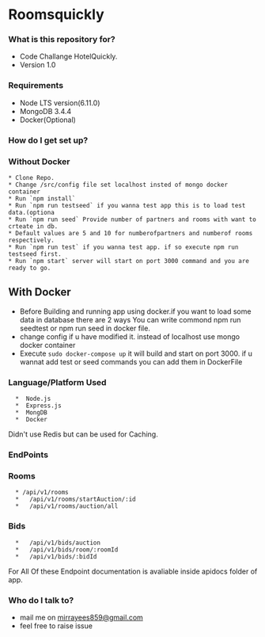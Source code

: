 # Roomsquickly
   
### What is this repository for? ###

*  Code Challange HotelQuickly.
* Version 1.0   

### Requirements ###

 * Node LTS version(6.11.0) 
 * MongoDB 3.4.4
 * Docker(Optional)
 
### How do I get set up? ###
  ### Without Docker 
    * Clone Repo.
    * Change /src/config file set localhost insted of mongo docker container
    * Run `npm install` 
    * Run `npm run testseed` if you wanna test app this is to load test data.(optiona
    * Run `npm run seed` Provide number of partners and rooms with want to crteate in db.
    * Default values are 5 and 10 for numberofpartners and numberof rooms respectively.
    * Run `npm run test` if you wanna test app. if so execute npm run testseed first. 
    * Run `npm start` server will start on port 3000 command and you are ready to go.
    
## With Docker    
  * Before Building and running app using docker.if you want to load some data in database there are 2 ways You can write commond npm run seedtest or npm run seed in docker file.
  * change config if u have modified it. instead of localhost use mongo docker container
  * Execute `sudo docker-compose up`
   it will build and start on port 3000. if u wannat add test or seed commands you can add them in DockerFile

### Language/Platform Used ### 
      *  Node.js
      *  Express.js
      *  MongDB
      *  Docker
   Didn't use Redis but can be used for Caching.   
 ### EndPoints
  ### Rooms
      * /api/v1/rooms        
      *   /api/v1/rooms/startAuction/:id          
      *   /api/v1/rooms/auction/all
  ### Bids
      *   /api/v1/bids/auction
      *   /api/v1/bids/room/:roomId
      *   /api/v1/bids/:bidId
For All Of these Endpoint documentation is avaliable inside apidocs folder of app. 
### Who do I talk to? ###

* mail me on mirrayees859@gmail.com
* feel free to raise issue 
